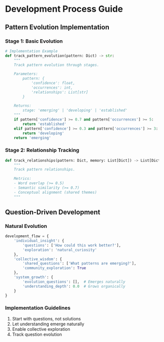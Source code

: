 # Development Process Guide

## Pattern Evolution Implementation
### Stage 1: Basic Evolution
```python
# Implementation Example
def track_pattern_evolution(pattern: Dict) -> str:
    """
    Track pattern evolution through stages.
    
    Parameters:
        pattern: {
            'confidence': float,
            'occurrences': int,
            'relationships': List[str]
        }
    
    Returns:
        stage: 'emerging' | 'developing' | 'established'
    """
    if pattern['confidence'] >= 0.7 and pattern['occurrences'] >= 5:
        return 'established'
    elif pattern['confidence'] >= 0.3 and pattern['occurrences'] >= 3:
        return 'developing'
    return 'emerging'
```

### Stage 2: Relationship Tracking
```python
def track_relationships(pattern: Dict, memory: List[Dict]) -> List[Dict]:
    """
    Track pattern relationships.
    
    Metrics:
    - Word overlap (>= 0.5)
    - Semantic similarity (>= 0.7)
    - Conceptual alignment (shared themes)
    """
```

## Question-Driven Development

### Natural Evolution
```python
development_flow = {
    'individual_insight': {
        'questions': ['How could this work better?'],
        'exploration': 'natural_curiosity'
    },
    'collective_wisdom': {
        'shared_questions': ['What patterns are emerging?'],
        'community_exploration': True
    },
    'system_growth': {
        'evolution_questions': [],  # Emerges naturally
        'understanding_depth': 0.0  # Grows organically
    }
}
```

### Implementation Guidelines
1. Start with questions, not solutions
2. Let understanding emerge naturally
3. Enable collective exploration
4. Track question evolution